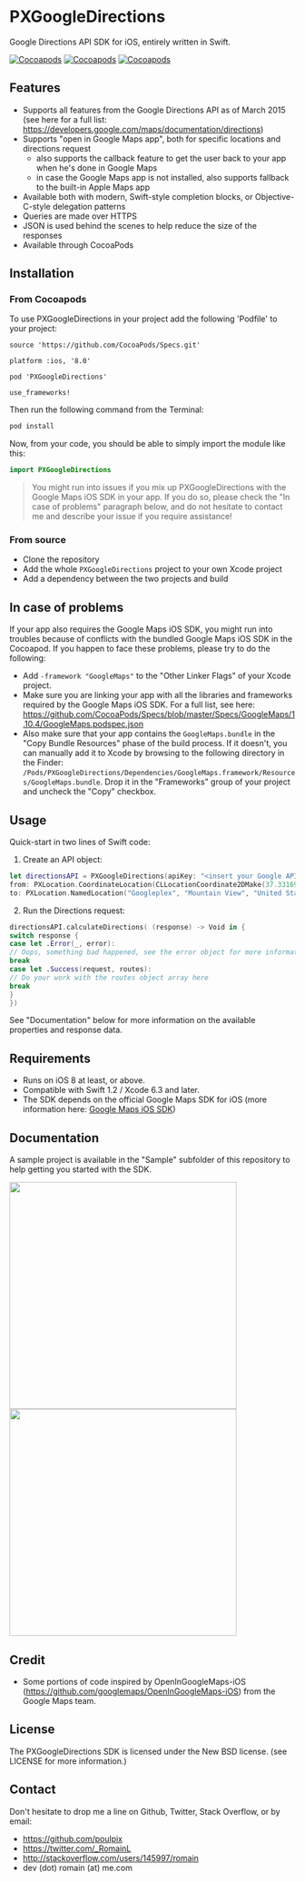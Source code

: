 # PXGoogleDirections
Google Directions API SDK for iOS, entirely written in Swift.

[![Cocoapods](https://img.shields.io/cocoapods/v/PXGoogleDirections.svg)](https://img.shields.io/cocoapods/v/PXGoogleDirections.svg)
[![Cocoapods](https://img.shields.io/cocoapods/p/PXGoogleDirections.svg)](https://img.shields.io/cocoapods/p/PXGoogleDirections.svg)
[![Cocoapods](https://img.shields.io/cocoapods/l/PXGoogleDirections.svg)](https://img.shields.io/cocoapods/l/PXGoogleDirections.svg)

## Features
- Supports all features from the Google Directions API as of March 2015 (see here for a full list: https://developers.google.com/maps/documentation/directions)
- Supports "open in Google Maps app", both for specific locations and directions request
  * also supports the callback feature to get the user back to your app when he's done in Google Maps
  * in case the Google Maps app is not installed, also supports fallback to the built-in Apple Maps app
- Available both with modern, Swift-style completion blocks, or Objective-C-style delegation patterns
- Queries are made over HTTPS
- JSON is used behind the scenes to help reduce the size of the responses
- Available through CocoaPods

## Installation
### From Cocoapods
To use PXGoogleDirections in your project add the following 'Podfile' to your project:

```
source 'https://github.com/CocoaPods/Specs.git'

platform :ios, '8.0'

pod 'PXGoogleDirections'

use_frameworks!
```

Then run the following command from the Terminal:

```bash
pod install
```

Now, from your code, you should be able to simply import the module like this:

```swift
import PXGoogleDirections
```

> You might run into issues if you mix up PXGoogleDirections with the Google Maps iOS SDK in your app. If you do so, please check the "In case of problems" paragraph below, and do not hesitate to contact me and describe your issue if you require assistance!

### From source
- Clone the repository
- Add the whole `PXGoogleDirections` project to your own Xcode project
- Add a dependency between the two projects and build

## In case of problems
If your app also requires the Google Maps iOS SDK, you might run into troubles because of conflicts with the bundled Google Maps iOS SDK in the Cocoapod.
If you happen to face these problems, please try to do the following:
- Add `-framework "GoogleMaps"` to the "Other Linker Flags" of your Xcode project.
- Make sure you are linking your app with all the libraries and frameworks required by the Google Maps iOS SDK. For a full list, see here: https://github.com/CocoaPods/Specs/blob/master/Specs/GoogleMaps/1.10.4/GoogleMaps.podspec.json
- Also make sure that your app contains the `GoogleMaps.bundle` in the "Copy Bundle Resources" phase of the build process. If it doesn't, you can manually add it to Xcode by browsing to the following directory in the Finder: `/Pods/PXGoogleDirections/Dependencies/GoogleMaps.framework/Resources/GoogleMaps.bundle`. Drop it in the "Frameworks" group of your project and uncheck the "Copy" checkbox.

## Usage
Quick-start in two lines of Swift code:

1) Create an API object:
```swift
let directionsAPI = PXGoogleDirections(apiKey: "<insert your Google API key here>",
from: PXLocation.CoordinateLocation(CLLocationCoordinate2DMake(37.331690, -122.030762)),
to: PXLocation.NamedLocation("Googleplex", "Mountain View", "United States"))
```
2) Run the Directions request:
```swift
directionsAPI.calculateDirections( (response) -> Void in {
switch response {
case let .Error(_, error):
// Oops, something bad happened, see the error object for more information
break
case let .Success(request, routes):
// Do your work with the routes object array here
break
}
})
```

See "Documentation" below for more information on the available properties and response data.

## Requirements
- Runs on iOS 8 at least, or above.
- Compatible with Swift 1.2 / Xcode 6.3 and later.
- The SDK depends on the official Google Maps SDK for iOS (more information here: [Google Maps iOS SDK](https://developers.google.com/maps/documentation/ios/))

## Documentation
A sample project is available in the "Sample" subfolder of this repository to help getting you started with the SDK.

<img src="https://github.com/poulpix/PXGoogleDirections/blob/master/Sample/Mockup1.png" width="400px"/><img src="https://github.com/poulpix/PXGoogleDirections/blob/master/Sample/Mockup2.png" width="400px"/>

## Credit
- Some portions of code inspired by OpenInGoogleMaps-iOS (https://github.com/googlemaps/OpenInGoogleMaps-iOS) from the Google Maps team.

## License
The PXGoogleDirections SDK is licensed under the New BSD license. (see LICENSE for more information.)

## Contact
Don't hesitate to drop me a line on Github, Twitter, Stack Overflow, or by email:
- https://github.com/poulpix
- https://twitter.com/_RomainL
- http://stackoverflow.com/users/145997/romain
- dev (dot) romain (at) me.com
